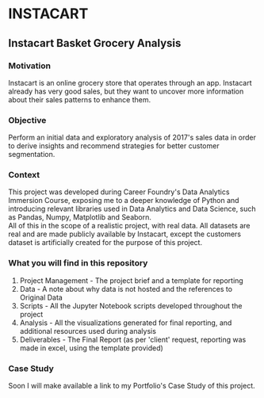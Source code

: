 # INSTACART
<h2>Instacart Basket Grocery Analysis</h2>

<h3>Motivation</h3>
Instacart is an online grocery store that operates through an app. Instacart already has very good sales, but they want to uncover more information about their sales patterns to enhance them.

<h3>Objective</h3>
Perform an initial data and exploratory analysis of 2017's sales data in order to derive insights and recommend strategies for better customer segmentation.

<h3>Context</h3>
This project was developed during Career Foundry's Data Analytics Immersion Course, exposing me to a deeper knowledge of Python and introducing relevant libraries used in Data Analytics and Data Science, such as Pandas, Numpy, Matplotlib and Seaborn.</br>
All of this in the scope of a realistic project, with real data. All datasets are real and are made publicly available by Instacart, except the customers dataset is artificially created for the purpose of this project.

<h3>What you will find in this repository</h3>
<ol>
  <li>Project Management - The project brief and a template for reporting</li> 
  <li>Data - A note about why data is not hosted and the references to Original Data</li>
  <li>Scripts - All the Jupyter Notebook scripts developed throughout the project</li>
  <li>Analysis - All the visualizations generated for final reporting, and additional resources used during analysis</li>
  <li>Deliverables - The Final Report (as per 'client' request, reporting was made in excel, using the template provided)</li>
</ol>
<h3>Case Study</h3>
Soon I will make available a link to my Portfolio's Case Study of this project.
